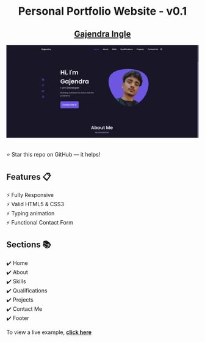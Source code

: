 <div align="center">

<h1>Personal Portfolio Website - v0.1</h1>

<h2>
  <a href="https://gajendraingle.netlify.app/">Gajendra Ingle</a>
</h2>

<div align="center">
  <a href="https://gajendraingle.netlify.app/">
    <img alt="Mockup" src="Mockup.png" />
  </a>
</div>

<br/>

</div>

⭐ Star this repo on GitHub — it helps!

## Features 📋

⚡️ Fully Responsive\
⚡️ Valid HTML5 & CSS3\
⚡️ Typing animation\
⚡️ Functional Contact Form

## Sections 📚

✔️ Home\
✔️ About\
✔️ Skills \
✔️ Qualifications \
✔️ Projects\
✔️ Contact Me\
✔️ Footer

To view a live example, **[click here](https://gajendraingle.netlify.app/)**
